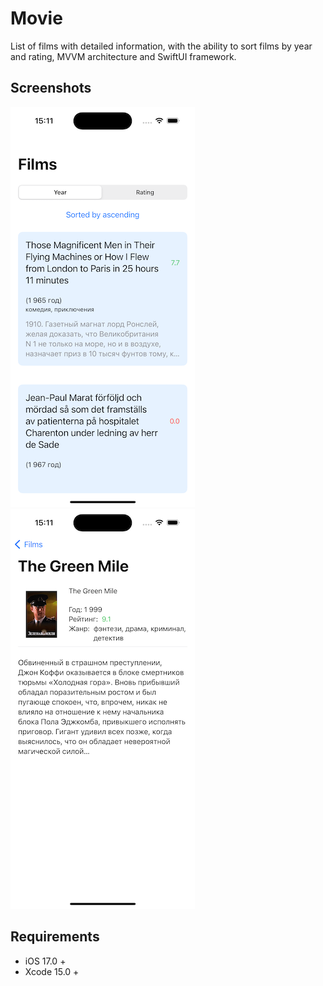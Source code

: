 # Movie

List of films with detailed information, with the ability to sort films by year and rating, MVVM architecture and SwiftUI framework.

## Screenshots
![](./demo-1.png) ![](./demo-2.png)

## Requirements
- iOS 17.0 +
- Xcode 15.0 +
